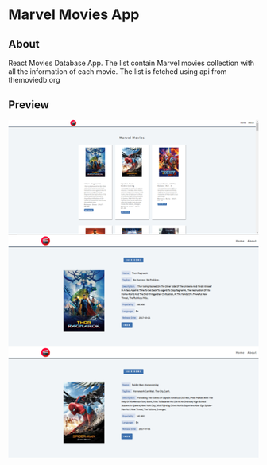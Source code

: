 # Marvel Movies App

## About

React Movies Database App. The list contain Marvel movies collection with all the information of each movie. The list is fetched using api from themoviedb.org

## Preview

<p float="left">
 <img src="src/1.PNG">
<img src="src/2.PNG">
<img src="src/3.PNG">
</p>

